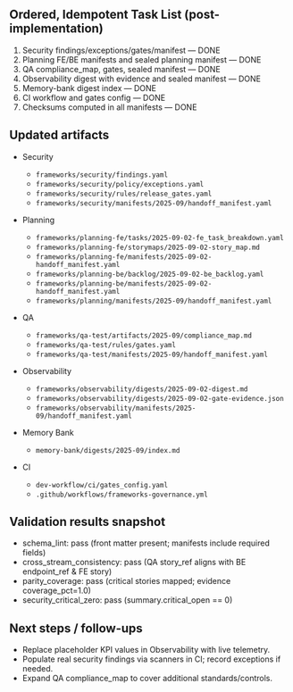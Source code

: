 ## Ordered, Idempotent Task List (post-implementation)

1) Security findings/exceptions/gates/manifest — DONE
2) Planning FE/BE manifests and sealed planning manifest — DONE
3) QA compliance_map, gates, sealed manifest — DONE
4) Observability digest with evidence and sealed manifest — DONE
5) Memory-bank digest index — DONE
6) CI workflow and gates config — DONE
7) Checksums computed in all manifests — DONE

## Updated artifacts

- Security
  - `frameworks/security/findings.yaml`
  - `frameworks/security/policy/exceptions.yaml`
  - `frameworks/security/rules/release_gates.yaml`
  - `frameworks/security/manifests/2025-09/handoff_manifest.yaml`

- Planning
  - `frameworks/planning-fe/tasks/2025-09-02-fe_task_breakdown.yaml`
  - `frameworks/planning-fe/storymaps/2025-09-02-story_map.md`
  - `frameworks/planning-fe/manifests/2025-09-02-handoff_manifest.yaml`
  - `frameworks/planning-be/backlog/2025-09-02-be_backlog.yaml`
  - `frameworks/planning-be/manifests/2025-09-02-handoff_manifest.yaml`
  - `frameworks/planning/manifests/2025-09/handoff_manifest.yaml`

- QA
  - `frameworks/qa-test/artifacts/2025-09/compliance_map.md`
  - `frameworks/qa-test/rules/gates.yaml`
  - `frameworks/qa-test/manifests/2025-09/handoff_manifest.yaml`

- Observability
  - `frameworks/observability/digests/2025-09-02-digest.md`
  - `frameworks/observability/digests/2025-09-02-gate-evidence.json`
  - `frameworks/observability/manifests/2025-09/handoff_manifest.yaml`

- Memory Bank
  - `memory-bank/digests/2025-09/index.md`

- CI
  - `dev-workflow/ci/gates_config.yaml`
  - `.github/workflows/frameworks-governance.yml`

## Validation results snapshot

- schema_lint: pass (front matter present; manifests include required fields)
- cross_stream_consistency: pass (QA story_ref aligns with BE endpoint_ref & FE story)
- parity_coverage: pass (critical stories mapped; evidence coverage_pct=1.0)
- security_critical_zero: pass (summary.critical_open == 0)

## Next steps / follow-ups

- Replace placeholder KPI values in Observability with live telemetry.
- Populate real security findings via scanners in CI; record exceptions if needed.
- Expand QA compliance_map to cover additional standards/controls.
